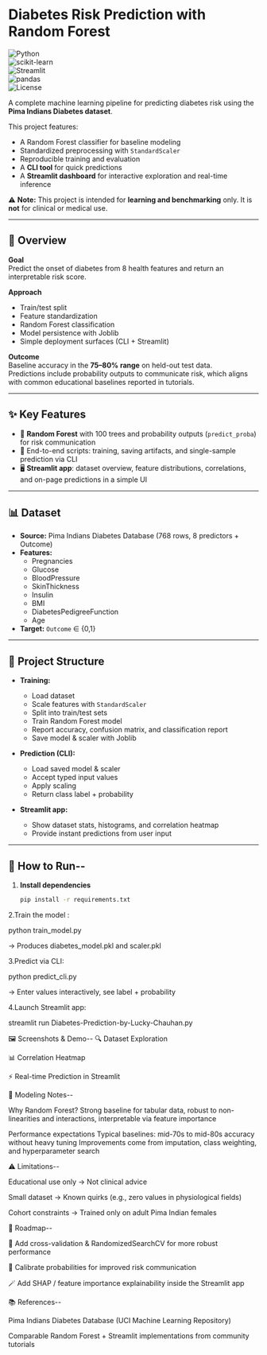 # Diabetes Risk Prediction with Random Forest  

![Python](https://img.shields.io/badge/Python-3.10%2B-blue?logo=python)  
![scikit-learn](https://img.shields.io/badge/scikit--learn-1.5.2-orange?logo=scikitlearn)  
![Streamlit](https://img.shields.io/badge/Streamlit-1.38+-brightgreen?logo=streamlit)  
![pandas](https://img.shields.io/badge/pandas-2.2.3-purple?logo=pandas)  
![License](https://img.shields.io/badge/License-MIT-green)  

A complete machine learning pipeline for predicting diabetes risk using the **Pima Indians Diabetes dataset**.  

This project features:  
- A Random Forest classifier for baseline modeling  
- Standardized preprocessing with `StandardScaler`  
- Reproducible training and evaluation  
- A **CLI tool** for quick predictions  
- A **Streamlit dashboard** for interactive exploration and real-time inference  

⚠️ **Note:** This project is intended for **learning and benchmarking** only. It is **not** for clinical or medical use.  

---

## 📌 Overview  

**Goal**  
Predict the onset of diabetes from 8 health features and return an interpretable risk score.  

**Approach**  
- Train/test split  
- Feature standardization  
- Random Forest classification  
- Model persistence with Joblib  
- Simple deployment surfaces (CLI + Streamlit)  

**Outcome**  
Baseline accuracy in the **75–80% range** on held-out test data.  
Predictions include probability outputs to communicate risk, which aligns with common educational baselines reported in tutorials.  

---

## ✨ Key Features  

- 🌲 **Random Forest** with 100 trees and probability outputs (`predict_proba`) for risk communication  
- 🧰 End-to-end scripts: training, saving artifacts, and single-sample prediction via CLI  
- 🖥️ **Streamlit app**: dataset overview, feature distributions, correlations, and on-page predictions in a simple UI  

---

## 📊 Dataset  

- **Source:** Pima Indians Diabetes Database (768 rows, 8 predictors + Outcome)  
- **Features:**  
  - Pregnancies  
  - Glucose  
  - BloodPressure  
  - SkinThickness  
  - Insulin  
  - BMI  
  - DiabetesPedigreeFunction  
  - Age  
- **Target:** `Outcome` ∈ {0,1}  

---

## 📂 Project Structure  

- **Training:**  
  - Load dataset  
  - Scale features with `StandardScaler`  
  - Split into train/test sets  
  - Train Random Forest model  
  - Report accuracy, confusion matrix, and classification report  
  - Save model & scaler with Joblib  

- **Prediction (CLI):**  
  - Load saved model & scaler  
  - Accept typed input values  
  - Apply scaling  
  - Return class label + probability  

- **Streamlit app:**  
  - Show dataset stats, histograms, and correlation heatmap  
  - Provide instant predictions from user input  

---

## 🚀 How to Run-- 

1. **Install dependencies**  
   ```bash
   pip install -r requirements.txt
   
2.Train the model :
   
  python train_model.py

 → Produces diabetes_model.pkl and scaler.pkl


3.Predict via CLI:

  python predict_cli.py

  → Enter values interactively, see label + probability


4.Launch Streamlit app:

  streamlit run Diabetes-Prediction-by-Lucky-Chauhan.py

🖼️ Screenshots & Demo--
🔍 Dataset Exploration

📊 Correlation Heatmap

⚡ Real-time Prediction in Streamlit


🧠 Modeling Notes--

Why Random Forest?
Strong baseline for tabular data, robust to non-linearities and interactions, interpretable via feature importance

Performance expectations
Typical baselines: mid-70s to mid-80s accuracy without heavy tuning
Improvements come from imputation, class weighting, and hyperparameter search


⚠️ Limitations--

Educational use only → Not clinical advice

Small dataset → Known quirks (e.g., zero values in physiological fields)

Cohort constraints → Trained only on adult Pima Indian females

🔮 Roadmap--

🔎 Add cross-validation & RandomizedSearchCV for more robust performance

🎯 Calibrate probabilities for improved risk communication

🪄 Add SHAP / feature importance explainability inside the Streamlit app


📚 References--

Pima Indians Diabetes Database (UCI Machine Learning Repository)

Comparable Random Forest + Streamlit implementations from community tutorials
